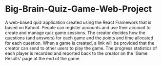 # Big-Brain-Quiz-Game-Web-Project
A web-based quiz application created using the React Framework that is based on Kahoot. People can register accounts and use their account to create and manage quiz game sessions. The creator decides how the questions (and answers) for each game and the points and time allocated for each question. When a game is created, a link will be provided that the creator can send to other users to play the game. The progress statistics of each player is recorded and reported back to the creator on the 'Game Results' page at the end of the game. 
